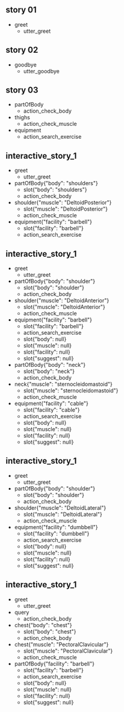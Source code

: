 ## story 01
* greet
    - utter_greet

## story 02
* goodbye
    - utter_goodbye

## story 03
* partOfBody
    - action_check_body
* thighs
    - action_check_muscle
* equipment
    - action_search_exercise

## interactive_story_1
* greet
    - utter_greet
* partOfBody{"body": "shoulders"}
    - slot{"body": "shoulders"}
    - action_check_body
* shoulder{"muscle": "DeltoidPosterior"}
    - slot{"muscle": "DeltoidPosterior"}
    - action_check_muscle
* equipment{"facility": "barbell"}
    - slot{"facility": "barbell"}
    - action_search_exercise

## interactive_story_1
* greet
    - utter_greet
* partOfBody{"body": "shoulder"}
    - slot{"body": "shoulder"}
    - action_check_body
* shoulder{"muscle": "DeltoidAnterior"}
    - slot{"muscle": "DeltoidAnterior"}
    - action_check_muscle
* equipment{"facility": "barbell"}
    - slot{"facility": "barbell"}
    - action_search_exercise
    - slot{"body": null}
    - slot{"muscle": null}
    - slot{"facility": null}
    - slot{"suggest": null}
* partOfBody{"body": "neck"}
    - slot{"body": "neck"}
    - action_check_body
* neck{"muscle": "sternocleidomastoid"}
    - slot{"muscle": "sternocleidomastoid"}
    - action_check_muscle
* equipment{"facility": "cable"}
    - slot{"facility": "cable"}
    - action_search_exercise
    - slot{"body": null}
    - slot{"muscle": null}
    - slot{"facility": null}
    - slot{"suggest": null}

## interactive_story_1
* greet
    - utter_greet
* partOfBody{"body": "shoulder"}
    - slot{"body": "shoulder"}
    - action_check_body
* shoulder{"muscle": "DeltoidLateral"}
    - slot{"muscle": "DeltoidLateral"}
    - action_check_muscle
* equipment{"facility": "dumbbell"}
    - slot{"facility": "dumbbell"}
    - action_search_exercise
    - slot{"body": null}
    - slot{"muscle": null}
    - slot{"facility": null}
    - slot{"suggest": null}

## interactive_story_1
* greet
    - utter_greet
* query
    - action_check_body
* chest{"body": "chest"}
    - slot{"body": "chest"}
    - action_check_body
* chest{"muscle": "PectoralClavicular"}
    - slot{"muscle": "PectoralClavicular"}
    - action_check_muscle
* partOfBody{"facility": "barbell"}
    - slot{"facility": "barbell"}
    - action_search_exercise
    - slot{"body": null}
    - slot{"muscle": null}
    - slot{"facility": null}
    - slot{"suggest": null}

